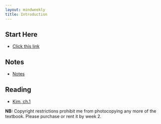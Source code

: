 ```yaml
---
layout: mindweekly
title: Introduction
---
```


## Start Here
+ [Click this link](start)

## Notes
+ [Notes](notes)

## Reading
+ [Kim, ch.1](kim1and2.pdf)

**NB:** Copyright restrictions prohibit me from photocopying any more of the textbook. Please purchase or rent it by week 2. 


